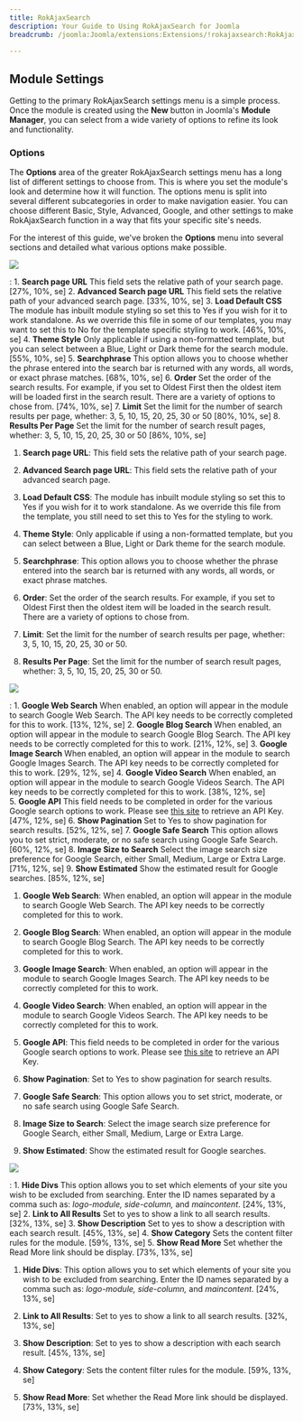 ```yaml
---
title: RokAjaxSearch
description: Your Guide to Using RokAjaxSearch for Joomla
breadcrumb: /joomla:Joomla/extensions:Extensions/!rokajaxsearch:RokAjaxSearch

---
```


Module Settings
-----
Getting to the primary RokAjaxSearch settings menu is a simple process. Once the module is created using the **New** button in Joomla's **Module Manager**, you can select from a wide variety of options to refine its look and functionality.

### Options
The **Options** area of the greater RokAjaxSearch settings menu has a long list of different settings to choose from. This is where you set the module's look and determine how it will function. The options menu is split into several different subcategories in order to make navigation easier. You can choose different Basic, Style, Advanced, Google, and other settings to make RokAjaxSearch function in a way that fits your specific site's needs.

For the interest of this guide, we've broken the **Options** menu into several sections and detailed what various options make possible.

![][settings1]

:   1. **Search page URL** This field sets the relative path of your search page. [27%, 10%, se]
    2. **Advanced Search page URL** This field sets the relative path of your advanced search page. [33%, 10%, se]
    3. **Load Default CSS** The module has inbuilt module styling so set this to Yes if you wish for it to work standalone. As we override this file in some of our templates, you may want to set this to No for the template specific styling to work. [46%, 10%, se]
    4. **Theme Style** Only applicable if using a non-formatted template, but you can select between a Blue, Light or Dark theme for the search module. [55%, 10%, se]
    5. **Searchphrase** This option allows you to choose whether the phrase entered into the search bar is returned with any words, all words, or exact phrase matches. [68%, 10%, se]
    6. **Order** Set the order of the search results. For example, if you set to Oldest First then the oldest item will be loaded first in the search result. There are a variety of options to chose from. [74%, 10%, se]
    7. **Limit** Set the limit for the number of search results per page, whether: 3, 5, 10, 15, 20, 25, 30 or 50 [80%, 10%, se]
    8. **Results Per Page** Set the limit for the number of search result pages, whether: 3, 5, 10, 15, 20, 25, 30 or 50 [86%, 10%, se]

1. **Search page URL**: This field sets the relative path of your search page.

2. **Advanced Search page URL**: This field sets the relative path of your advanced search page.

3. **Load Default CSS**: The module has inbuilt module styling so set this to Yes if you wish for it to work standalone. As we override this file from the template, you still need to set this to Yes for the styling to work.

4. **Theme Style**: Only applicable if using a non-formatted template, but you can select between a Blue, Light or Dark theme for the search module.

5. **Searchphrase**: This option allows you to choose whether the phrase entered into the search bar is returned with any words, all words, or exact phrase matches.

6. **Order**: Set the order of the search results. For example, if you set to Oldest First then 
the oldest item will be loaded in the search result. There are a variety of options to chose from.

7. **Limit**: Set the limit for the number of search results per page, whether: 3, 5, 10, 15, 20, 25, 30 or 50.

8. **Results Per Page**: Set the limit for the number of search result pages, whether: 3, 5, 10, 15, 20, 25, 30 or 50.

![][settings2]

:   1. **Google Web Search** When enabled, an option will appear in the module to search Google Web Search. The API key needs to be correctly completed for this to work. [13%, 12%, se]
    2. **Google Blog Search** When enabled, an option will appear in the module to search Google Blog Search. The API key needs to be correctly completed for this to work. [21%, 12%, se]
    3. **Google Image Search** When enabled, an option will appear in the module to search Google Images Search. The API key needs to be correctly completed for this to work. [29%, 12%, se]
    4. **Google Video Search** When enabled, an option will appear in the module to search Google Videos Search. The API key needs to be correctly completed for this to work. [38%, 12%, se]   
    5. **Google API** This field needs to be completed in order for the various Google search options to work. Please see [this site][googleapi] to retrieve an API Key. [47%, 12%, se]
    6. **Show Pagination** Set to Yes to show pagination for search results. [52%, 12%, se]
    7. **Google Safe Search** This option allows you to set strict, moderate, or no safe search using Google Safe Search. [60%, 12%, se]
    8. **Image Size to Search** Select the image search size preference for Google Search, either Small, Medium, Large or Extra Large. [71%, 12%, se]
    9. **Show Estimated** Show the estimated result for Google searches. [85%, 12%, se]

1. **Google Web Search**: When enabled, an option will appear in the module to search Google Web Search. The API key needs to be correctly completed for this to work.

2. **Google Blog Search**: When enabled, an option will appear in the module to search Google Blog Search. The API key needs to be correctly completed for this to work.

3. **Google Image Search**: When enabled, an option will appear in the module to search Google Images Search. The API key needs to be correctly completed for this to work.
    
4. **Google Video Search**: When enabled, an option will appear in the module to search Google Videos Search. The API key needs to be correctly completed for this to work.

5. **Google API**: This field needs to be completed in order for the various Google search options to work. Please see [this site][googleapi] to retrieve an API Key.
    
6. **Show Pagination**: Set to Yes to show pagination for search results.

7. **Google Safe Search**: This option allows you to set strict, moderate, or no safe search using Google Safe Search.

8. **Image Size to Search**: Select the image search size preference for Google Search, either Small, Medium, Large or Extra Large.

9. **Show Estimated**: Show the estimated result for Google searches.

![][settings3]

:   1. **Hide Divs** This option allows you to set which elements of your site you wish to be excluded from searching. Enter the ID names separated by a comma such as: *logo-module, side-column,* and *maincontent*. [24%, 13%, se]
    2. **Link to All Results** Set to yes to show a link to all search results. [32%, 13%, se]
    3. **Show Description** Set to yes to show a description with each search result. [45%, 13%, se]
    4. **Show Category** Sets the content filter rules for the module. [59%, 13%, se]
    5. **Show Read More** Set whether the Read More link should be display. [73%, 13%, se]

1. **Hide Divs**: This option allows you to set which elements of your site you wish to be excluded from searching. Enter the ID names separated by a comma such as: *logo-module, side-column,* and *maincontent*. [24%, 13%, se]

2. **Link to All Results**: Set to yes to show a link to all search results. [32%, 13%, se]

3. **Show Description**: Set to yes to show a description with each search result. [45%, 13%, se]

4. **Show Category**: Sets the content filter rules for the module. [59%, 13%, se]

5. **Show Read More**: Set whether the Read More link should be displayed. [73%, 13%, se]

[featured]: assets/rokajaxsearch.jpeg
[rokajaxsearch-download]: http://www.rockettheme.com/extensions-downloads/free/1004-rokajaxsearch
[settings1]: assets/rokajaxsearch_settings_1.jpeg
[settings2]: assets/rokajaxsearch_settings_2.jpeg
[settings3]: assets/rokajaxsearch_settings_3.jpeg
[module]: assets/rokajaxsearch_module_1.jpeg
[advanced]: assets/rokajaxsearch_advanced.jpeg
[gantrymodule]: assets/wp_rokajaxsearch_gantrymodule.jpeg
[googleapi]: http://code.google.com/apis/ajaxsearch/signup.html
[gantry]: http://gantry-framework.org
